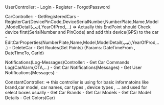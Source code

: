 UserController:
    - Login
	- Register
	- ForgotPassword
	
CarController:
	- GetRegisteredCars
	- RegisterCar(DevicePinCode,DeviceSerialNumber,NumberPlate,Name,Model,ModelDetail(تیپ),YearOfProd,...)
		=> Actually this EndPoint should Check device first(SerialNumber and PinCode) and add this device(GPS) to the car
	- EditCarProperties(NumberPlate,Name,Model,ModelDetail(تیپ),YearOfProd,...)
	- DeleteCar
	- Get Routes(Get Points) (Params: DateTimeFrom , DateTimeTo, CarId)
	
	
Notifications(Log-Messages)Controller:
	- Get Car Commands Log(CarAlarm,OTA,...)
	- Get Car Notifications(Messages)
	- Get User Notifications(Messages)
	- 

ConstantController:
	=> this controller is using for basic informatoins like brand,car model, car names, car types , device types , ...
		and used for select boxes usually
	- Get Car Brands
	- Get Car Models
	- Get Car Model Details
	- Get Colors(Car)